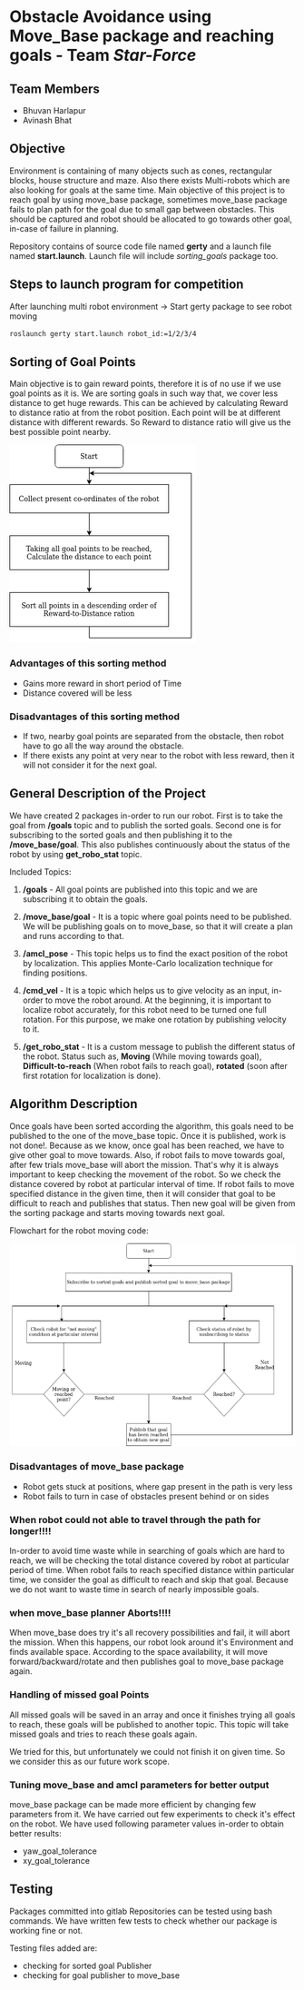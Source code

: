 # Obstacle Avoidance using Move_Base package and reaching goals - Team *Star-Force*

## Team Members  
- Bhuvan Harlapur
- Avinash Bhat

## Objective

Environment is containing of many objects such as cones, rectangular blocks, house structure and maze. Also there exists Multi-robots which are also looking for goals at the same time. Main objective of this project is to reach goal by using move_base package, sometimes move_base package fails to plan path for the goal due to small gap between obstacles. This should be captured and robot should be allocated to go towards other goal, in-case of failure in planning.  

Repository contains of source code file named **gerty**  and a launch file named **start.launch**.
Launch file will include *sorting_goals* package too.


## Steps to launch program for competition

After launching multi robot environment ->
Start gerty package to see robot moving
```bash
roslaunch gerty start.launch robot_id:=1/2/3/4
```


## Sorting of Goal Points

Main objective is to gain reward points, therefore it is of no use if we use goal points as it is. We are sorting goals in such way that, we cover less distance to get huge rewards. This can be achieved by calculating Reward to distance ratio at from the robot position. Each point will be at different distance with different rewards. So Reward to distance ratio will give us the best possible point nearby.


![Sorting](sorting_logic.png)

### Advantages of this sorting method
- Gains more reward in short period of Time
- Distance covered will be less

### Disadvantages of this sorting method
- If two, nearby goal points are separated from the obstacle, then robot have to go all the way around the obstacle.
- If there exists any point at very near to the robot with less reward, then it will not consider it for the next goal.


## General Description of the Project
We have created 2 packages in-order to run our robot. First is to take the goal from **/goals** topic and to publish the sorted goals. Second one is for subscribing to the sorted goals and then publishing it to the **/move_base/goal**. This also publishes continuously about the status of the robot by using **get_robo_stat** topic.

Included Topics:
1. **/goals** - All goal points are published into this topic and we are subscribing it to obtain the goals.

2. **/move_base/goal** - It is a topic where goal points need to be published. We will be publishing goals on to move_base, so that it will create a plan and runs according to that.

3. **/amcl_pose** - This topic helps us to find the exact position of the robot by localization. This applies Monte-Carlo localization technique for finding positions.

4. **/cmd_vel** - It is a topic which helps us to give velocity as an input, in-order to move the robot around. At the beginning, it is important to localize robot accurately, for this robot need to be turned one full rotation. For this purpose, we make one rotation by publishing velocity to it.

5. **/get_robo_stat** - It is a custom message to publish the different status of the robot. Status such as, **Moving** (While moving towards goal), **Difficult-to-reach** (When robot fails to reach goal), **rotated** (soon after first rotation for localization is done).

## Algorithm Description

Once goals have been sorted according the algorithm, this goals need to be published to the one of the move_base topic. Once it is published, work is not done!. Because as we know, once goal has been reached, we have to give other goal to move towards. Also, if robot fails to move towards goal, after few trials move_base will abort the mission. That's why it is always important to keep checking the movement of the robot. So we check the distance covered by robot at particular interval of time. If robot fails to move specified distance in the given time, then it will consider that goal to be difficult to reach and publishes that status. Then new goal will be given from the sorting package and starts moving towards next goal.

Flowchart for the robot moving code:


![Gerty](gerty.png)

### Disadvantages of move_base package
- Robot gets stuck at positions, where gap present in the path is very less
- Robot fails to turn in case of obstacles present behind or on sides

### When robot could not able to travel through the path for longer!!!!
 In-order to avoid time waste while in searching of goals which are hard to reach, we will be checking the total distance covered by robot at particular period of time. When robot fails to reach specified distance within particular time, we consider the goal as difficult to reach and skip that goal. Because we do not want to waste time in search of nearly impossible goals.

### when move_base planner Aborts!!!!
When move_base does try it's all recovery possibilities and fail, it will abort the mission. When this happens, our robot look around it's Environment and finds available space. According to the space availability, it will move forward/backward/rotate and then publishes goal to move_base package again.

### Handling of missed goal Points
All missed goals will be saved in an array and once it finishes trying all goals to reach, these goals will be published to another topic. This topic will take missed goals and tries to reach these goals again.

We tried for this, but unfortunately we could not finish it on given time. So we consider this as our future work scope.



### Tuning move_base and amcl parameters for better output
move_base package can be made more efficient by changing few parameters from it. We have carried out few experiments to check it's effect on the robot. We have used following parameter values in-order to obtain better results:
- yaw_goal_tolerance
- xy_goal_tolerance



## Testing
Packages committed into gitlab Repositories can be tested using bash commands. We have written few tests to check whether our package is working fine or not.

Testing files added are:
- checking for sorted goal Publisher
- checking for goal publisher to move_base
